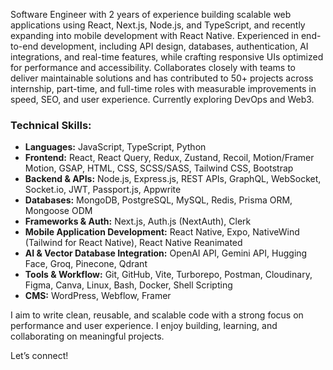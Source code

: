 Software Engineer with 2 years of experience building scalable web applications using React, Next.js, Node.js, and TypeScript, and recently expanding into mobile development with React Native. Experienced in end-to-end development, including API design, databases, authentication, AI integrations, and real-time features, while crafting responsive UIs optimized for performance and accessibility. Collaborates closely with teams to deliver maintainable solutions and has contributed to 50+ projects across internship, part-time, and full-time roles with measurable improvements in speed, SEO, and user experience. Currently exploring DevOps and Web3.

### Technical Skills:

- **Languages:** JavaScript, TypeScript, Python
- **Frontend:** React, React Query, Redux, Zustand, Recoil, Motion/Framer Motion, GSAP, HTML, CSS, SCSS/SASS, Tailwind CSS, Bootstrap
- **Backend & APIs:** Node.js, Express.js, REST APIs, GraphQL, WebSocket, Socket.io, JWT, Passport.js, Appwrite
- **Databases:** MongoDB, PostgreSQL, MySQL, Redis, Prisma ORM, Mongoose ODM
- **Frameworks & Auth:** Next.js, Auth.js (NextAuth), Clerk
- **Mobile Application Development:** React Native, Expo, NativeWind (Tailwind for React Native), React Native Reanimated
- **AI & Vector Database Integration:** OpenAI API, Gemini API, Hugging Face, Groq, Pinecone, Qdrant
- **Tools & Workflow:** Git, GitHub, Vite, Turborepo, Postman, Cloudinary, Figma, Canva, Linux, Bash, Docker, Shell Scripting
- **CMS:** WordPress, Webflow, Framer

I aim to write clean, reusable, and scalable code with a strong focus on performance and user experience. I enjoy building, learning, and collaborating on meaningful projects.

Let’s connect!
